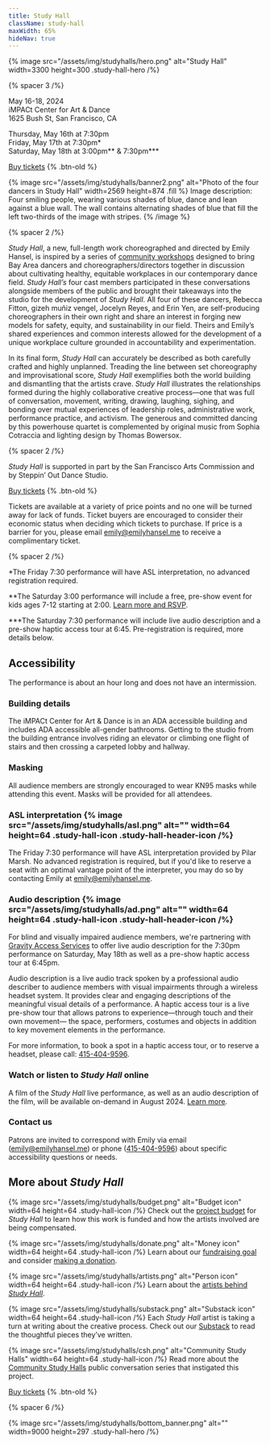 ```yaml
---
title: Study Hall
className: study-hall
maxWidth: 65%
hideNav: true
---
```


{% image
   src="/assets/img/studyhalls/hero.png"
   alt="Study Hall"
   width=3300
   height=300
   .study-hall-hero /%}

{% spacer 3 /%}

May 16-18, 2024  
iMPACt Center for Art & Dance  
1625 Bush St, San Francisco, CA

Thursday, May 16th at 7:30pm  
Friday, May 17th at 7:30pm\*  
Saturday, May 18th at 3:00pm\*\* & 7:30pm\*\*\*

[Buy tickets](https://www.tickettailor.com/events/mannakintheaterdance/1189006) {% .btn-old %}

{% image
   src="/assets/img/studyhalls/banner2.png"
   alt="Photo of the four dancers in Study Hall"
   width=2569
   height=874
   .fill %}
Image description: Four smiling people, wearing various shades of blue, dance and lean against a blue wall. The wall contains alternating shades of blue that fill the left two-thirds of the image with stripes.
{% /image %}

{% spacer 2 /%}

_Study Hall_, a new, full-length work choreographed and directed by Emily Hansel, is inspired by a series of [community workshops](/community-study-halls) designed to bring Bay Area dancers and choreographers/directors together in discussion about cultivating healthy, equitable workplaces in our contemporary dance field. _Study Hall’s_ four cast members participated in these conversations alongside members of the public and brought their takeaways into the studio for the development of _Study Hall_. All four of these dancers, Rebecca Fitton, gizeh muñiz vengel, Jocelyn Reyes, and Erin Yen, are self-producing choreographers in their own right and share an interest in forging new models for safety, equity, and sustainability in our field. Theirs and Emily’s shared experiences and common interests allowed for the development of a unique workplace culture grounded in accountability and experimentation.

In its final form, _Study Hall_ can accurately be described as both carefully crafted and highly unplanned. Treading the line between set choreography and improvisational score, _Study Hall_ exemplifies both the world building and dismantling that the artists crave. _Study Hall_ illustrates the relationships formed during the highly collaborative creative process—one that was full of conversation, movement, writing, drawing, laughing, sighing, and bonding over mutual experiences of leadership roles, administrative work, performance practice, and activism. The generous and committed dancing by this powerhouse quartet is complemented by original music from Sophia Cotraccia and lighting design by Thomas Bowersox.

{% spacer 2 /%}

_Study Hall_ is supported in part by the San Francisco Arts Commission and by Steppin’ Out Dance Studio.

[Buy tickets](https://www.tickettailor.com/events/mannakintheaterdance/1189006) {% .btn-old %}

Tickets are available at a variety of price points and no one will be turned away for lack of funds. Ticket buyers are encouraged to consider their economic status when deciding which tickets to purchase. If price is a barrier for you, please email [emily@emilyhansel.me](mailto:emily@emilyhansel.me?subject=Complimentary%20ticket%20to%20Study%20Hall&body=Hi%20Emily%2C%0D%0A%0D%0AMy%20name%20is%20%5BINSERT%20FULL%20NAME%5D%20and%20I%20would%20like%20to%20receive%20a%20complimentary%20ticket%20to%20the%20%5BINSERT%20DAY%20AND%20TIME%20OF%20SHOW%5D%20performance%20of%20Study%20Hall.) to receive a complimentary ticket.

{% spacer 2 /%}

\*The Friday 7:30 performance will have ASL interpretation, no advanced registration required.

\*\*The Saturday 3:00 performance will include a free, pre-show event for kids ages 7-12 starting at 2:00. [Learn more and RSVP](/studyhall/kids).

\*\*\*The Saturday 7:30 performance will include live audio description and a pre-show haptic access tour at 6:45. Pre-registration is required, more details below.

## Accessibility

The performance is about an hour long and does not have an intermission.

### Building details

The iMPACt Center for Art & Dance is in an ADA accessible building and includes ADA accessible all-gender bathrooms. Getting to the studio from the building entrance involves riding an elevator or climbing one flight of stairs and then crossing a carpeted lobby and hallway.

### Masking

All audience members are strongly encouraged to wear KN95 masks while attending this event. Masks will be provided for all attendees.

### ASL interpretation {% image src="/assets/img/studyhalls/asl.png" alt="" width=64 height=64 .study-hall-icon .study-hall-header-icon /%}

The Friday 7:30 performance will have ASL interpretation provided by Pilar Marsh. No advanced registration is required, but if you'd like to reserve a seat with an optimal vantage point of the interpreter, you may do so by contacting Emily at [emily@emilyhansel.me](mailto:emily@emilyhansel.me).

### Audio description {% image src="/assets/img/studyhalls/ad.png" alt="" width=64 height=64 .study-hall-icon .study-hall-header-icon /%}

For blind and visually impaired audience members, we're partnering with [Gravity Access Services](https://www.jesscurtisgravity.org/programs#access) to offer live audio description for the 7:30pm performance on Saturday, May 18th as well as a pre-show haptic access tour at 6:45pm.

Audio description is a live audio track spoken by a professional audio describer to audience members with visual impairments through a wireless headset system. It provides clear and engaging descriptions of the meaningful visual details of a performance. A haptic access tour is a live pre-show tour that allows patrons to experience—through touch and their own movement— the space, performers, costumes and objects in addition to key movement elements in the performance.

For more information, to book a spot in a haptic access tour, or to reserve a headset, please call: [415-404-9596](tel:4154049596).

### Watch or listen to _Study Hall_ online

A film of the _Study Hall_ live performance, as well as an audio description of the film, will be available on-demand in August 2024. [Learn more](/studyhall/film).

### Contact us

Patrons are invited to correspond with Emily via email ([emily@emilyhansel.me](mailto:emily@emilyhansel.me)) or phone ([415-404-9596](tel:4154049596)) about specific accessibility questions or needs.

## More about _Study Hall_

{% image src="/assets/img/studyhalls/budget.png" alt="Budget icon" width=64 height=64 .study-hall-icon /%} Check out the [project budget](https://docs.google.com/spreadsheets/d/1NbUUDr8DPLEY-q6RJdGyzKl4dYkDJD75hT-7CTHLWTs/edit?usp=sharing) for _Study Hall_ to learn how this work is funded and how the artists involved are being compensated.

{% image src="/assets/img/studyhalls/donate.png" alt="Money icon" width=64 height=64 .study-hall-icon /%} Learn about our [fundraising goal](/studyhall/fundraising) and consider [making a donation](/donate).

{% image src="/assets/img/studyhalls/artists.png" alt="Person icon" width=64 height=64 .study-hall-icon /%} Learn about the [artists behind _Study Hall_](/studyhall/fundraising#artists).

{% image src="/assets/img/studyhalls/substack.png" alt="Substack icon" width=64 height=64 .study-hall-icon /%} Each _Study Hall_ artist is taking a turn at writing about the creative process. Check out our [Substack](https://studyhallshow.substack.com) to read the thoughtful pieces they’ve written.

{% image src="/assets/img/studyhalls/csh.png" alt="Community Study Halls" width=64 height=64 .study-hall-icon /%} Read more about the [Community Study Halls](/community-study-halls) public conversation series that instigated this project.

[Buy tickets](https://www.tickettailor.com/events/mannakintheaterdance/1189006) {% .btn-old %}

{% spacer 6 /%}

{% image src="/assets/img/studyhalls/bottom_banner.png" alt="" width=9000 height=297 .study-hall-hero /%}
